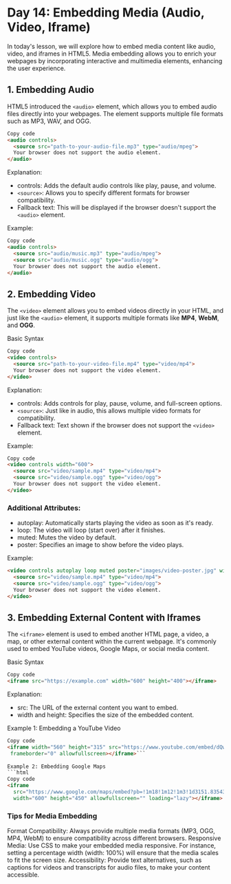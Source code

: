 # Day 14: Embedding Media (Audio, Video, Iframe)
In today's lesson, we will explore how to embed media content like audio, video, and iframes in HTML5. Media embedding allows you to enrich your webpages by incorporating interactive and multimedia elements, enhancing the user experience.

## 1. Embedding Audio
HTML5 introduced the `<audio>` element, which allows you to embed audio files directly into your webpages. The element supports multiple file formats such as MP3, WAV, and OGG.

```html
Copy code
<audio controls>
  <source src="path-to-your-audio-file.mp3" type="audio/mpeg">
  Your browser does not support the audio element.
</audio>
```
Explanation:
- controls: Adds the default audio controls like play, pause, and volume.
- `<source>`: Allows you to specify different formats for browser compatibility.
- Fallback text: This will be displayed if the browser doesn't support the `<audio>` element.

Example:
```html
Copy code
<audio controls>
  <source src="audio/music.mp3" type="audio/mpeg">
  <source src="audio/music.ogg" type="audio/ogg">
  Your browser does not support the audio element.
</audio>
```
## 2. Embedding Video
The `<video>` element allows you to embed videos directly in your HTML, and just like the `<audio>` element, it supports multiple formats like **MP4**, **WebM**, and **OGG**.

Basic Syntax
```html
Copy code
<video controls>
  <source src="path-to-your-video-file.mp4" type="video/mp4">
  Your browser does not support the video element.
</video>
```
Explanation:
- controls: Adds controls for play, pause, volume, and full-screen options.
- `<source>`: Just like in audio, this allows multiple video formats for compatibility.
- Fallback text: Text shown if the browser does not support the `<video>` element.

Example:
```html
Copy code
<video controls width="600">
  <source src="video/sample.mp4" type="video/mp4">
  <source src="video/sample.ogg" type="video/ogg">
  Your browser does not support the video element.
</video>
```
### Additional Attributes:

- autoplay: Automatically starts playing the video as soon as it's ready.
- loop: The video will loop (start over) after it finishes.
- muted: Mutes the video by default.
- poster: Specifies an image to show before the video plays.

Example: 
```html
<video controls autoplay loop muted poster="images/video-poster.jpg" width="600">
  <source src="video/sample.mp4" type="video/mp4">
  <source src="video/sample.ogg" type="video/ogg">
  Your browser does not support the video element.
</video>
```
## 3. Embedding External Content with Iframes
The `<iframe>` element is used to embed another HTML page, a video, a map, or other external content within the current webpage. It's commonly used to embed YouTube videos, Google Maps, or social media content.

Basic Syntax
```html
Copy code
<iframe src="https://example.com" width="600" height="400"></iframe>
```

Explanation:
- src: The URL of the external content you want to embed.
- width and height: Specifies the size of the embedded content.

Example 1: Embedding a YouTube Video
```html
Copy code
<iframe width="560" height="315" src="https://www.youtube.com/embed/dQw4w9WgXcQ" 
 frameborder="0" allowfullscreen></iframe>```
        
Example 2: Embedding Google Maps
```html
Copy code
<iframe
  src="https://www.google.com/maps/embed?pb=!1m18!1m12!1m3!1d3151.8354345093705!2d144.9630578153167!3d-37.8136279797517!2m3!1f0!2f0!3f0!3m2!1i1024!2i768!4f13.1!3m3!1m2!1s0x6ad642af0f11fd81%3A0xf577d4faec9d9400!2sMelbourne%20VIC%2C%20Australia!5e0!3m2!1sen!2sus!4v1633087242950!5m2!1sen!2sus"
  width="600" height="450" allowfullscreen="" loading="lazy"></iframe>
```

### Tips for Media Embedding
Format Compatibility: Always provide multiple media formats (MP3, OGG, MP4, WebM) to ensure compatibility across different browsers.
Responsive Media: Use CSS to make your embedded media responsive. For instance, setting a percentage width (width: 100%) will ensure that the media scales to fit the screen size.
Accessibility: Provide text alternatives, such as captions for videos and transcripts for audio files, to make your content accessible.